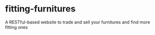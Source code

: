 # fitting-furnitures
A RESTful-based website to trade and sell your furnitures and find more fitting ones
